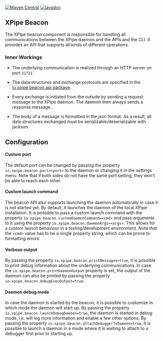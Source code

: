 [![Maven Central](https://maven-badges.herokuapp.com/maven-central/io.xpipe/xpipe-beacon/badge.svg)](https://maven-badges.herokuapp.com/maven-central/io.xpipe/xpipe-beacon)
[![javadoc](https://javadoc.io/badge2/io.xpipe/xpipe-beacon/javadoc.svg)](https://javadoc.io/doc/io.xpipe/xpipe-beacon)

## XPipe Beacon

The XPipe beacon component is responsible for handling all communications between the XPipe daemon
and the APIs and the CLI. It provides an API that supports all kinds
of different operations.

### Inner Workings

- The underlying communication is realized through an HTTP server on port `21721`

- The data structures and exchange protocols are specified in the
  [io.xpipe.beacon.api package](src/main/java/io/xpipe/beacon/api).

- Every exchange is initiated from the outside by sending a request message to the XPipe daemon.
  The daemon then always sends a response message.

- The body of a message is formatted in the json format.
  As a result, all data structures exchanged must be serializable/deserializable with jackson.

## Configuration

#### Custom port

The default port can be changed by passing the property `io.xpipe.beacon.port=<port>` to the daemon or changing it in the settings menu.
Note that if both sides do not have the same port setting, they won't be able to reach each other.

#### Custom launch command

The beacon API also supports launching the daemon automatically in case it is not started yet.
By default, it launches the daemon of the local XPipe installation.
It is possible to pass a custom launch command with the property `io.xpipe.beacon.customDaemonCommand=<cmd>`
and pass arguments to it using the property `io.xpipe.beacon.daemonArgs=<args>`.
This allows for a custom launch behaviour in a testing/development environment.
Note that the `<cmd>` value has to be a single property string, which can be prone to formatting errors

#### Verbose output

By passing the property `io.xpipe.beacon.printMessages=true`, it is possible to print debug information
about the underlying communications.
In case the `io.xpipe.beacon.printDaemonOutput` property is set, the output of the daemon can also be
printed by passing the property `io.xpipe.beacon.debugExecOutput=true`.

#### Daemon debug mode

In case the daemon is started by the beacon, it is possible to customize in which mode the daemon will start up.
By passing the property `io.xpipe.beacon.launchDebugDaemon=true`, the daemon is started in debug mode,
i.e. will log more information and enable a few other options.
By passing the property `io.xpipe.beacon.attachDebuggerToDaemon=true`, it is possible to launch a daemon
in a mode where it is waiting to attach to a debugger first prior to starting up.
